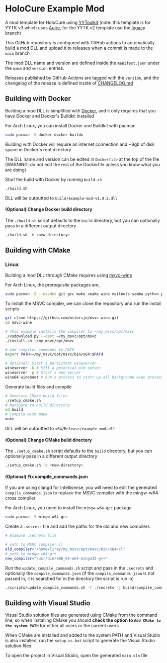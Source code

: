 # HoloCure Example Mod

A mod template for HoloCure using [YYToolkit](https://github.com/AurieFramework/YYToolkit) (note: this template is for YYTK v3 which uses [Aurie](https://github.com/AurieFramework/Aurie), for the YYTK v2 template use the [legacy](https://github.com/liraymond04/holocure-example-mod/tree/legacy) branch)

This GitHub repository is configured with GitHub actions to automatically build a mod DLL and upload it to releases when a commit is made to the `main` branch

The mod DLL name and version are defined inside the `manifest.json` under the `name` and `version` entries.

Releases published by GitHub Actions are tagged with the `version`, and the changelog of the release is defined inside of [CHANGELOG.md](CHANGELOG.md)

## Building with Docker

Building a mod DLL is simplified with [Docker](https://github.com/microsoft/docker), and it only requires that you have Docker and Docker's Buildkit installed

For Arch Linux, you can install Docker and Buildkit with pacman

```bash
sudo pacman -S docker docker-buildx
```

Building with Docker will require an internet connection and ~8gb of disk space in Docker's root directory

The DLL name and version can be edited in `Dockerfile` at the top of the file (WARNING: do not edit the rest of the Dockerfile unless you know what you are doing)

Start the build with Docker by running `build.sh`
```bash
./build.sh
```

DLL will be outputted to `build/example-mod-v1.0.2.dll`

#### (Optional) Change Docker build directory

The `./build.sh` script defaults to the `build` directory, but you can optionally pass in a different output directory

```bash
./build.sh -b <new-directory>
```

## Building with CMake

### Linux

Building a mod DLL through CMake requires using [msvc-wine](https://github.com/mstorsjo/msvc-wine) 

For Arch Linux, the prerequisite packages are,

```bash
sudo pacman -S --needed git gcc make cmake wine msitools samba python python-simplejson python-six
```

To install the MSVC compiler, we can clone the repository and run the install scripts

```bash
git clone https://github.com/mstorsjo/msvc-wine.git
cd msvc-wine

# This example installs the compiler to ~/my_msvc/opt/msvc
./vsdownload.py --dest ~/my_msvc/opt/msvc
./install.sh ~/my_msvc/opt/msvc

# Add compiler commands to PATH
export PATH=~/my_msvc/opt/msvc/bin/x64:$PATH

# Optional: Start a persistent wineserver
wineserver -k # Kill a potential old server
wineserver -p # Start a new server
wine64 wineboot # Run a process to start up all background wine processes
```

Generate build files and compile
```bash
# Generate CMake build files
./setup_cmake.sh
# Navigate to build directory
cd build
# Compile with make
make
```

DLL will be outputted to `x64/Release/example-mod.dll`

#### (Optional) Change CMake build directory

The `./setup_cmake.sh` script defaults to the `build` directory, but you can optionally pass in a different output directory

```bash
./setup_cmake.sh -b <new-directory>
```

#### (Optional) Fix compile_commands.json
If you are using clangd for Intellisense, you will need to edit the generated `compile_commands.json` to replace the MSVC compiler with the mingw-w64 cross compiler

For Arch Linux, you need to install the `mingw-w64-gcc` package

```bash
sudo pacman -S mingw-w64-gcc
```

Create a `.secrets` file and add the paths for the old and new compilers
```bash
# Example .secrets file

# path to MSVC compiler cl
old_compiler="/home/liray/my_msvc/opt/msvc/bin/x64/cl"
# path to mingw-w64-g++
new_compiler="/usr/bin/x86_64-w64-mingw32-g++"
```

Run the `update_compile_commands.sh` script and pass in the `.secrets` and optionally the `compile_commands.json` (if the `compile_commands.json` is not passed in, it is searched for in the directory the script is run in) 

```bash
./scripts/update_compile_commands.sh -f ./secrets -j build/compile_commands.json
```

## Building with Visual Studio

Visual Studio solution files are generated using CMake from the command line, so when installing CMake you should **check the option to `Add CMake to the system PATH`** for either all users or the current users

When CMake are installed and added to the system PATH and Visual Studio is also installed, run the `setup_vs.bat` script to generate the Visual Studio solution files

To open the project in Visual Studio, open the generated `main.sln` file
